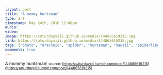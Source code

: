 ```yaml
---
layout: post
title: "A mommy huntsman"
type: art
timestamp: May 24th, 2016 12:00pm
audio: 
video: 
image: https://saturdayxiii.github.io/media/144865619215.jpg
link: https://saturdayxiii.github.io/media/144865619215.jpg
tags: ["photo", "arachnid", "spider", "huntsman", "hawaii", "spiderlings", "photography"]
comments: true
---
```

A mommy huntsman!
<small>source: [https://saturdayxiii.tumblr.com/post/144865619215](https://saturdayxiii.tumblr.com/post/144865619215)</small>